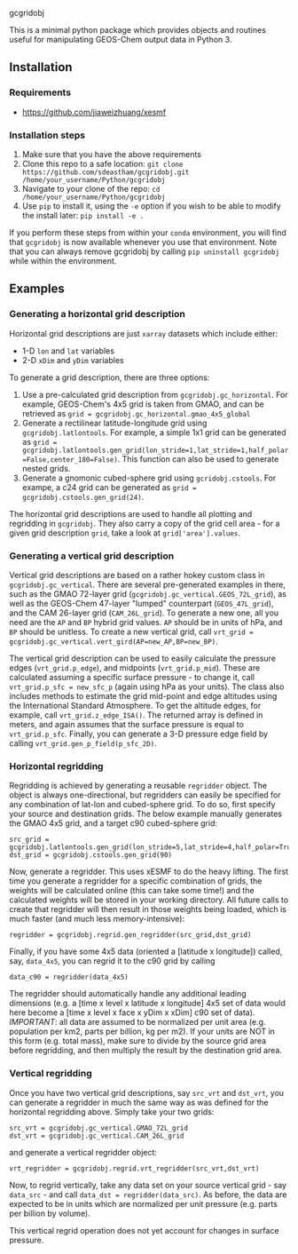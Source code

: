 gcgridobj

This is a minimal python package which provides objects and routines useful for manipulating GEOS-Chem output data in Python 3.

## Installation

### Requirements

* https://github.com/jiaweizhuang/xesmf

### Installation steps

1. Make sure that you have the above requirements
2. Clone this repo to a safe location: `git clone https://github.com/sdeastham/gcgridobj.git /home/your_username/Python/gcgridobj`
3. Navigate to your clone of the repo: `cd /home/your_username/Python/gcgridobj`
4. Use `pip` to install it, using the `-e` option if you wish to be able to modify the install later: `pip install -e .`

If you perform these steps from within your `conda` environment, you will find that `gcgridobj` is now available whenever you use that environment. Note that you can always remove gcgridobj by calling `pip uninstall gcgridobj` while within the environment.

## Examples

### Generating a horizontal grid description

Horizontal grid descriptions are just `xarray` datasets which include either:
* 1-D `lon` and `lat` variables
* 2-D `xDim` and `yDim` variables

To generate a grid description, there are three options:
1. Use a pre-calculated grid description from `gcgridobj.gc_horizontal`. For example, GEOS-Chem's 4x5 grid is taken from GMAO, and can be retrieved as `grid = gcgridobj.gc_horizontal.gmao_4x5_global`
2. Generate a rectilinear latitude-longitude grid using `gcgridobj.latlontools`. For example, a simple 1x1 grid can be generated as `grid = gcgridobj.latlontools.gen_grid(lon_stride=1,lat_stride=1,half_polar=False,center_180=False)`. This function can also be used to generate nested grids.
3. Generate a gnomonic cubed-sphere grid using `gcridobj.cstools`. For exampe, a c24 grid can be generated as `grid = gcgridobj.cstools.gen_grid(24)`.

The horizontal grid descriptions are used to handle all plotting and regridding in `gcgridobj`. They also carry a copy of the grid cell area - for a given grid description `grid`, take a look at `grid['area'].values`.

### Generating a vertical grid description

Vertical grid descriptions are based on a rather hokey custom class in `gcgridobj.gc_vertical`. There are several pre-generated examples in there, such as the GMAO 72-layer grid (`gcgridobj.gc_vertical.GEOS_72L_grid`), as well as the GEOS-Chem 47-layer "lumped" counterpart (`GEOS_47L_grid`), and the CAM 26-layer grid (`CAM_26L_grid`). To generate a new one, all you need are the `AP` and `BP` hybrid grid values. `AP` should be in units of hPa, and `BP` should be unitless. To create a new vertical grid, call `vrt_grid = gcgridobj.gc_vertical.vert_gird(AP=new_AP,BP=new_BP)`.

The vertical grid description can be used to easily calculate the pressure edges (`vrt_grid.p_edge`), and midpoints (`vrt_grid.p_mid`). These are calculated assuming a specific surface pressure - to change it, call `vrt_grid.p_sfc = new_sfc_p` (again using hPa as your units). The class also includes methods to estimate the grid mid-point and edge altitudes using the International Standard Atmosphere. To get the altitude edges, for example, call `vrt_grid.z_edge_ISA()`. The returned array is defined in meters, and again assumes that the surface pressure is equal to `vrt_grid.p_sfc`. Finally, you can generate a 3-D pressure edge field by calling `vrt_grid.gen_p_field(p_sfc_2D)`.

### Horizontal regridding

Regridding is achieved by generating a reusable `regridder` object. The object is always one-directional, but regridders can easily be specified for any combination of lat-lon and cubed-sphere grid. To do so, first specify your source and destination grids. The below example manually generates the GMAO 4x5 grid, and a target c90 cubed-sphere grid:

```
src_grid = gcgridobj.latlontools.gen_grid(lon_stride=5,lat_stride=4,half_polar=True,center_180=True)
dst_grid = gcgridobj.cstools.gen_grid(90)
```

Now, generate a regridder. This uses xESMF to do the heavy lifting. The first time you generate a regridder for a specific combination of grids, the weights will be calculated online (this can take some time!) and the calculated weights will be stored in your working directory. All future calls to create that regridder will then result in those weights being loaded, which is much faster (and much less memory-intensive):

`regridder = gcgridobj.regrid.gen_regridder(src_grid,dst_grid)`

Finally, if you have some 4x5 data (oriented a [latitude x longitude]) called, say, `data_4x5`, you can regrid it to the c90 grid by calling

`data_c90 = regridder(data_4x5)`

The regridder should automatically handle any additional leading dimensions (e.g. a [time x level x latitude x longitude] 4x5 set of data would here become a [time x level x face x yDim x xDim] c90 set of data). *IMPORTANT*: all data are assumed to be normalized per unit area (e.g. population per km2, parts per billion, kg per m2). If your units are NOT in this form (e.g. total mass), make sure to divide by the source grid area before regridding, and then multiply the result by the destination grid area.

### Vertical regridding

Once you have two vertical grid descriptions, say `src_vrt` and `dst_vrt`, you can generate a regridder in much the same way as was defined for the horizontal regridding above. Simply take your two grids:

```
src_vrt = gcgridobj.gc_vertical.GMAO_72L_grid
dst_vrt = gcgridobj.gc_vertical.CAM_26L_grid
```

and generate a vertical regridder object:

`vrt_regridder = gcgridobj.regrid.vrt_regridder(src_vrt,dst_vrt)`

Now, to regrid vertically, take any data set on your source vertical grid - say `data_src` - and call `data_dst = regridder(data_src)`. As before, the data are expected to be in units which are normalized per unit pressure (e.g. parts per billion by volume).

This vertical regrid operation does not yet account for changes in surface pressure.
